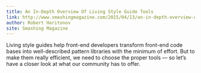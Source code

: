 ```yaml
---
title: An In-Depth Overview Of Living Style Guide Tools
link: http://www.smashingmagazine.com/2015/04/13/an-in-depth-overview-of-living-style-guide-tools
author: Robert Haritonov
site: Smashing Magazine
---
```


Living style guides help front-end developers transform front-end code bases into well-described pattern libraries with the minimum of effort. But to make them really efficient, we need to choose the proper tools — so let’s have a closer look at what our community has to offer.
